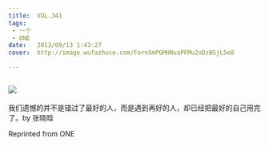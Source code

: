 ```yaml
---
title:	VOL.341
tags:
 - 一个
 - ONE
date:	2013/09/13 1:43:27
cover:	http://image.wufazhuce.com/FornSmPGMHNuaPFMu2oDzBSjL5e8

---
```

![](http://image.wufazhuce.com/FornSmPGMHNuaPFMu2oDzBSjL5e8)
---

我们遗憾的并不是错过了最好的人，而是遇到再好的人，却已经把最好的自己用完了。by 张晓晗
 
Reprinted from ONE
